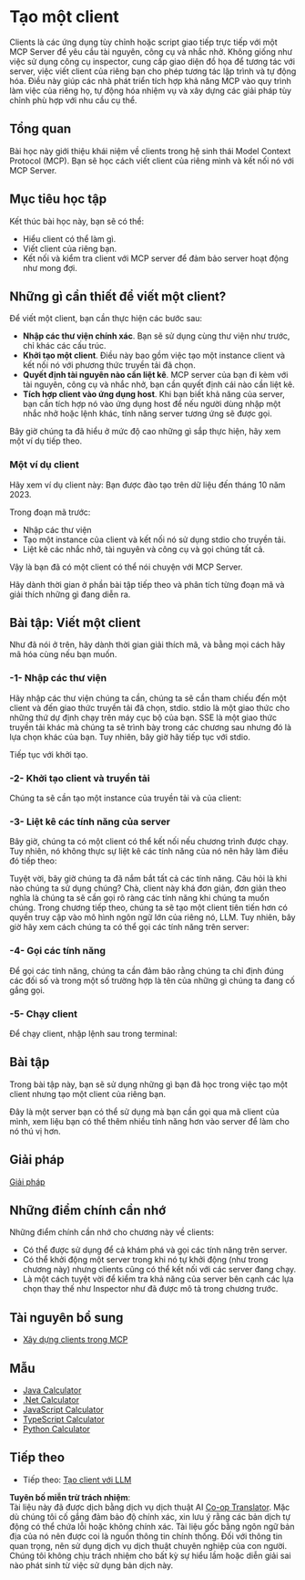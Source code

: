<!--
CO_OP_TRANSLATOR_METADATA:
{
  "original_hash": "a9c3ca25df37dbb4c1518174fc415ce1",
  "translation_date": "2025-05-17T09:43:59+00:00",
  "source_file": "03-GettingStarted/02-client/README.md",
  "language_code": "vi"
}
-->
# Tạo một client

Clients là các ứng dụng tùy chỉnh hoặc script giao tiếp trực tiếp với một MCP Server để yêu cầu tài nguyên, công cụ và nhắc nhở. Không giống như việc sử dụng công cụ inspector, cung cấp giao diện đồ họa để tương tác với server, việc viết client của riêng bạn cho phép tương tác lập trình và tự động hóa. Điều này giúp các nhà phát triển tích hợp khả năng MCP vào quy trình làm việc của riêng họ, tự động hóa nhiệm vụ và xây dựng các giải pháp tùy chỉnh phù hợp với nhu cầu cụ thể.

## Tổng quan

Bài học này giới thiệu khái niệm về clients trong hệ sinh thái Model Context Protocol (MCP). Bạn sẽ học cách viết client của riêng mình và kết nối nó với MCP Server.

## Mục tiêu học tập

Kết thúc bài học này, bạn sẽ có thể:

- Hiểu client có thể làm gì.
- Viết client của riêng bạn.
- Kết nối và kiểm tra client với MCP server để đảm bảo server hoạt động như mong đợi.

## Những gì cần thiết để viết một client?

Để viết một client, bạn cần thực hiện các bước sau:

- **Nhập các thư viện chính xác**. Bạn sẽ sử dụng cùng thư viện như trước, chỉ khác các cấu trúc.
- **Khởi tạo một client**. Điều này bao gồm việc tạo một instance client và kết nối nó với phương thức truyền tải đã chọn.
- **Quyết định tài nguyên nào cần liệt kê**. MCP server của bạn đi kèm với tài nguyên, công cụ và nhắc nhở, bạn cần quyết định cái nào cần liệt kê.
- **Tích hợp client vào ứng dụng host**. Khi bạn biết khả năng của server, bạn cần tích hợp nó vào ứng dụng host để nếu người dùng nhập một nhắc nhở hoặc lệnh khác, tính năng server tương ứng sẽ được gọi.

Bây giờ chúng ta đã hiểu ở mức độ cao những gì sắp thực hiện, hãy xem một ví dụ tiếp theo.

### Một ví dụ client

Hãy xem ví dụ client này:
Bạn được đào tạo trên dữ liệu đến tháng 10 năm 2023.

Trong đoạn mã trước:

- Nhập các thư viện
- Tạo một instance của client và kết nối nó sử dụng stdio cho truyền tải.
- Liệt kê các nhắc nhở, tài nguyên và công cụ và gọi chúng tất cả.

Vậy là bạn đã có một client có thể nói chuyện với MCP Server.

Hãy dành thời gian ở phần bài tập tiếp theo và phân tích từng đoạn mã và giải thích những gì đang diễn ra.

## Bài tập: Viết một client

Như đã nói ở trên, hãy dành thời gian giải thích mã, và bằng mọi cách hãy mã hóa cùng nếu bạn muốn.

### -1- Nhập các thư viện

Hãy nhập các thư viện chúng ta cần, chúng ta sẽ cần tham chiếu đến một client và đến giao thức truyền tải đã chọn, stdio. stdio là một giao thức cho những thứ dự định chạy trên máy cục bộ của bạn. SSE là một giao thức truyền tải khác mà chúng ta sẽ trình bày trong các chương sau nhưng đó là lựa chọn khác của bạn. Tuy nhiên, bây giờ hãy tiếp tục với stdio.

Tiếp tục với khởi tạo.

### -2- Khởi tạo client và truyền tải

Chúng ta sẽ cần tạo một instance của truyền tải và của client:

### -3- Liệt kê các tính năng của server

Bây giờ, chúng ta có một client có thể kết nối nếu chương trình được chạy. Tuy nhiên, nó không thực sự liệt kê các tính năng của nó nên hãy làm điều đó tiếp theo:

Tuyệt vời, bây giờ chúng ta đã nắm bắt tất cả các tính năng. Câu hỏi là khi nào chúng ta sử dụng chúng? Chà, client này khá đơn giản, đơn giản theo nghĩa là chúng ta sẽ cần gọi rõ ràng các tính năng khi chúng ta muốn chúng. Trong chương tiếp theo, chúng ta sẽ tạo một client tiên tiến hơn có quyền truy cập vào mô hình ngôn ngữ lớn của riêng nó, LLM. Tuy nhiên, bây giờ hãy xem cách chúng ta có thể gọi các tính năng trên server:

### -4- Gọi các tính năng

Để gọi các tính năng, chúng ta cần đảm bảo rằng chúng ta chỉ định đúng các đối số và trong một số trường hợp là tên của những gì chúng ta đang cố gắng gọi.

### -5- Chạy client

Để chạy client, nhập lệnh sau trong terminal:

## Bài tập

Trong bài tập này, bạn sẽ sử dụng những gì bạn đã học trong việc tạo một client nhưng tạo một client của riêng bạn.

Đây là một server bạn có thể sử dụng mà bạn cần gọi qua mã client của mình, xem liệu bạn có thể thêm nhiều tính năng hơn vào server để làm cho nó thú vị hơn.

## Giải pháp

[Giải pháp](./solution/README.md)

## Những điểm chính cần nhớ

Những điểm chính cần nhớ cho chương này về clients:

- Có thể được sử dụng để cả khám phá và gọi các tính năng trên server.
- Có thể khởi động một server trong khi nó tự khởi động (như trong chương này) nhưng clients cũng có thể kết nối với các server đang chạy.
- Là một cách tuyệt vời để kiểm tra khả năng của server bên cạnh các lựa chọn thay thế như Inspector như đã được mô tả trong chương trước.

## Tài nguyên bổ sung

- [Xây dựng clients trong MCP](https://modelcontextprotocol.io/quickstart/client)

## Mẫu

- [Java Calculator](../samples/java/calculator/README.md)
- [.Net Calculator](../../../../03-GettingStarted/samples/csharp)
- [JavaScript Calculator](../samples/javascript/README.md)
- [TypeScript Calculator](../samples/typescript/README.md)
- [Python Calculator](../../../../03-GettingStarted/samples/python)

## Tiếp theo

- Tiếp theo: [Tạo client với LLM](/03-GettingStarted/03-llm-client/README.md)

**Tuyên bố miễn trừ trách nhiệm**:  
Tài liệu này đã được dịch bằng dịch vụ dịch thuật AI [Co-op Translator](https://github.com/Azure/co-op-translator). Mặc dù chúng tôi cố gắng đảm bảo độ chính xác, xin lưu ý rằng các bản dịch tự động có thể chứa lỗi hoặc không chính xác. Tài liệu gốc bằng ngôn ngữ bản địa của nó nên được coi là nguồn thông tin chính thống. Đối với thông tin quan trọng, nên sử dụng dịch vụ dịch thuật chuyên nghiệp của con người. Chúng tôi không chịu trách nhiệm cho bất kỳ sự hiểu lầm hoặc diễn giải sai nào phát sinh từ việc sử dụng bản dịch này.